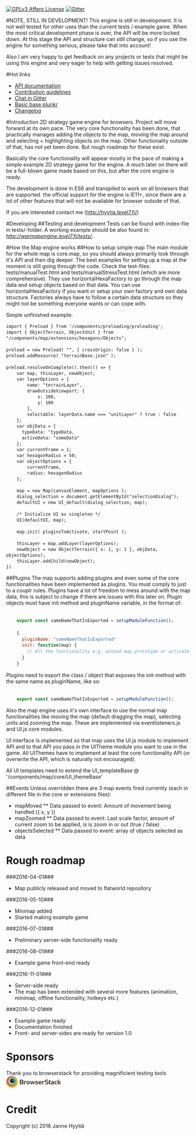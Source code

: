[![GPLv3 Affero License](http://img.shields.io/badge/license-LGPLv3-blue.svg)](https://www.gnu.org/licenses/agpl.html)
[![Gitter](https://badges.gitter.im/Hachitus/FlaTWorld.svg)](https://gitter.im/Hachitus/FlaTWorld)

#NOTE, STILL IN DEVELOPMENT!
This engine is still in development. It is not well tested for other uses than the current tests / example game. When the most critical development phase is over, the API will be more locked down. At this stage the API and structure can still change, so if you use the engine for something serious, please take that into account!

Also I am very happy to get feedback on any projects or tests that might be using this engine and very eager to help with getting issues resolved.

#Hot links
- [API documentation](http://hachitus.github.io/FlaTWorld/documentation/)
- [Contribution guidelines](https://github.com/Hachitus/warmapengine/blob/master/CONTRIBUTING.md)
- [Chat in Gitter](https://gitter.im/Hachitus/FlaTWorld)
- [Basic base plunkr](https://plnkr.co/edit/X9XexHw65aB5Sa6xSroZ?p=preview)
- [Changelog](https://github.com/Hachitus/warmapengine/blob/master/CHANGELOG.md)

#Introduction
2D strategy game engine for browsers. Project will move forward at its own pace. The very core functionality has been done, that practically manages adding the objects to the map, moving the map around and selecting + highlighting objects on the map. Other functionality outside of that, has not yet been done. But rough roadmap for these exist.

Basically the core functionality will appear mostly in the pace of making a simple example 2D strategy game for the engine. A much later on there will be a full-blown game made based on this, but after the core engine is ready.

The development is done in ES6 and transpiled to work on all browsers that are supported. the official support for the engine is IE11+, since there are a lot of other features that will not be available for browser outside of that.

If you are interested contact me (http://hyytia.level7.fi/)

#Developing
##Testing and development
Tests can be found with index-file in tests/-folder. A working example should be also found in: *http://warmapengine.level7.fi/tests/*.

#How the Map engine works
##How to setup simple map
The main module for the whole map is core.map, so you should always primarily look through it's API and then dig deeper. The best examples for setting up a map at the moment is still going through the code. Check the test-files: tests/manualTest.html and tests/manualStressTest.html (which are more comprehensive). They use horizontalHexaFactory to go through the map data and setup objects based on that data. You can use horizontalHexaFactory if you want or setup your own factory and own data structure. Factories always have to follow a certain data structure so they might not be something everyone wants or can cope with.

Simple unfinished example:

	import { Preload } from '/components/preloading/preloading';
	import { ObjectTerrain, ObjectUnit } from "/components/map/extensions/hexagons/Objects";

	preload = new Preload( "", { crossOrigin: false } );
	preload.addResource( "terrainBase.json" );

	preload.resolveOnComplete().then(() => {
		var map, thisLayer, newObject;
		var layerOptions = {
	    	name: "terrainLayer",
	      	drawOutsideViewport: {
	        	x: 100,
	        	y: 100
	      	},
	      	selectable: layerData.name === "unitLayer" ? true : false
	    };
	    var objData = {
          typeData: "typeData,
          activeData: "someData"
        };
        var currentFrame = 1;
        var hexagonRadius = 50;
        var objectOptions = {
            currentFrame,
        	radius: hexagonRadius
        };

		map = new Map(canvasElement, mapOptions );
		dialog_selection = document.getElementById("selectionDialog");
	    defaultUI = new UI_default(dialog_selection, map);

	    /* Initialize UI as singleton */
	    UI(defaultUI, map);

		map.init( pluginsToActivate, startPoint );

		thisLayer = map.addLayer(layerOptions);
		newObject = new ObjectTerrain({ x: 1, y: 1 }, objData, objectOptions);
		thisLayer.addChild(newObject);
	})

##Plugins
The map supports adding plugins and even some of the core functionalities have been implemented as plugins. You must comply to just to a couplr rules. Plugins have a lot of freedom to mess around with the map data, this is subject to change if there are issues with this later on. Plugin objects must have init method and pluginName variable, in the format of:
```javascript

	export const sameNameThatIsExported = setupModuleFunction();

	{
	  pluginName: "sameNameThatIsExported"
	  init: function(map) {
	    // All the functionality e.g. extend map prototype or activate eventListener etc.
	  }
	}

```

Plugins need to export the class / object that exposes the init-method with the same name as pluginName, like so:
```javascript

	export const sameNameThatIsExported = setupModuleFunction();

```

Also the map engine uses it's own interface to use the normal map functionalities like moving the map (default dragging
the map), selecting units and zooming the map. These are implemented via eventlisteners.js and UI.js core modules.

UI interface is implemented so that map uses the UI.js module to implement API and to that API you pass in the UITheme
module you want to use in the game. All UIThemes have to implement at least the core functionality API (or overwrite
the API, which is naturally not encouraged).

All UI templates need to extend the UI_templateBase @ '/components/map/core/UI_themeBase'

##Events
Unless overridden there are 3 map events fired currently (each in different file in the core or extensions files):
* mapMoved
** Data passed to event: Amount of movement being handled ({ x, y })
* mapZoomed
** Data passed to event: Last scale factor, amount of current zoom to be applied, is is zoom in or out (true / false)
* objectsSelected
** Data passed to event: array of objects selected as data

# Rough roadmap
###2016-04-01###

- Map publicly released and moved to flatworld repository

###2016-05-10###

- Minimap added
- Started making example game

###2016-07-01###

- Preliminary server-side functionality ready

###2016-08-01###

- Example game front-end ready

###2016-11-01###

- Server-side ready
- The map has been extended with several more features (animation, minimap, offline functionality, hotkeys etc.)

###2016-12-01###

- Example game ready
- Documentation finished
- Front- and server-sides are ready for version 1.0

# Sponsors
Thank you to browserstack for providing magnificient testing tools
<a href="http://www.browserstack.com"><img alt="browserstack logo" src="https://raw.githubusercontent.com/Hachitus/warmapengine/master/nonModuleRelated/browserStackLogo.png" width="150"/></a>
# Credit
Copyright (c) 2016 Janne Hyytiä
